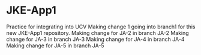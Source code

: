 # JKE-App1
Practice for integrating into UCV
Making change 1 going into branch1 for this new JKE-App1 repository.
Making change for JA-2 in branch JA-2
Making change for JA-3 in branch JA-3
Making change for JA-4 in branch JA-4
Making change for JA-5 in branch JA-5

